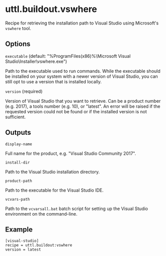 # uttl.buildout.vswhere

Recipe for retrieving the installation path to Visual Studio using Microsoft's `vswhere` tool.

## Options

`executable` (default: "%ProgramFiles(x86)%\Microsoft Visual Studio\Installer\vswhere.exe")

Path to the executable used to run commands. While the executable should be installed on your system with a newer version of Visual Studio, you can still opt to use a version that is installed locally.

`version` (required)

Version of Visual Studio that you want to retrieve. Can be a product number (e.g. 2017), a tools number (e.g. 10), or "latest". An error will be raised if the requested version could not be found or if the installed version is not sufficient.

## Outputs

`display-name`

Full name for the product, e.g. "Visual Studio Community 2017".

`install-dir`

Path to the Visual Studio installation directory.

`product-path`

Path to the executable for the Visual Studio IDE.

`vcvars-path`

Path to the `vcvarsall.bat` batch script for setting up the Visual Studio environment on the command-line.

## Example

	[visual-studio]
	recipe = uttl.buildout:vswhere
	version = latest